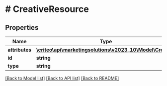 # # CreativeResource

## Properties

Name | Type | Description | Notes
------------ | ------------- | ------------- | -------------
**attributes** | [**\criteo\api\marketingsolutions\v2023_10\Model\Creative**](Creative.md) |  | [optional]
**id** | **string** |  | [optional]
**type** | **string** |  | [optional]

[[Back to Model list]](../../README.md#models) [[Back to API list]](../../README.md#endpoints) [[Back to README]](../../README.md)
